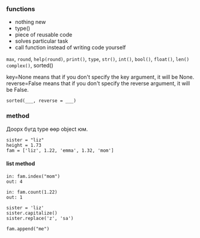 ### functions
* nothing new
* type()
* piece of reusable code
* solves particular task
* call function instead of writing code yourself

`max`, `round`, `help(round)`, `print()`, `type`, `str()`, `int()`, `bool()`, `float()`, `len()`
`complex()`, sorted()


key=None means that if you don't specify the key argument, it will be None. reverse=False means that if you don't specify the reverse argument, it will be False.
```
sorted(___, reverse = ___)
```


### method

Доорх бүгд type өөр object юм.

```
sister = "liz"
height = 1.73
fam = ['liz', 1.22, 'emma', 1.32, 'mom']
```

#### list method

```
in: fam.index("mom")
out: 4

in: fam.count(1.22)
out: 1

sister = 'liz'
sister.capitalize()
sister.replace('z', 'sa')

fam.append("me")
```
